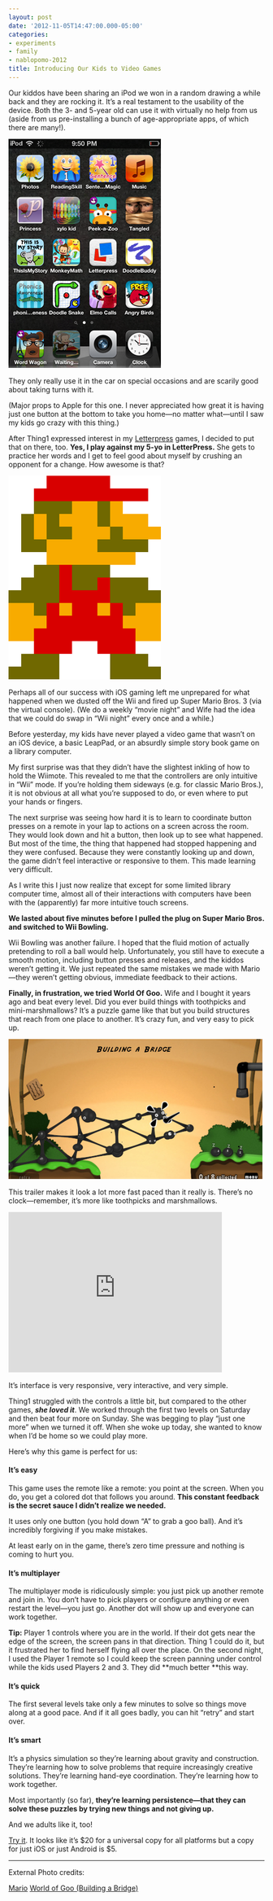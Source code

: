 ```yaml
---
layout: post
date: '2012-11-05T14:47:00.000-05:00'
categories:
- experiments
- family
- nablopomo-2012
title: Introducing Our Kids to Video Games
---
```


Our kiddos have been sharing an iPod we won in a random drawing a while back and they are rocking it. It’s a real testament to the usability of the device. Both the 3- and 5-year old can use it with virtually no help from us (aside from us pre-installing a bunch of age-appropriate apps, of which there are many!).

![an iPod home screen](/assets/2012/2012-11-04_21.54.13.png)

They only really use it in the car on special occasions and are scarily good about taking turns with it.

(Major props to Apple for this one. I never appreciated how great it is having just one button at the bottom to take you home—no matter what—until I saw my kids go crazy with this thing.)

After Thing1 expressed interest in my [Letterpress](https://itunes.apple.com/us/app/letterpress-word-game/id526619424?mt=8) games, I decided to put that on there, too. **Yes, I play against my 5-yo in LetterPress.** She gets to practice her words and I get to feel good about myself by crushing an opponent for a change. How awesome is that?

![a pixelated mario](/assets/2012/mario-12.png)

Perhaps all of our success with iOS gaming left me unprepared for what happened when we dusted off the Wii and fired up Super Mario Bros. 3 (via the virtual console). (We do a weekly “movie night” and Wife had the idea that we could do swap in “Wii night” every once and a while.)

Before yesterday, my kids have never played a video game that wasn’t on an iOS device, a basic LeapPad, or an absurdly simple story book game on a library computer.

My first surprise was that they didn’t have the slightest inkling of how to hold the Wiimote. This revealed to me that the controllers are only intuitive in “Wii” mode. If you’re holding them sideways (e.g. for classic Mario Bros.), it is not obvious at all what you’re supposed to do, or even where to put your hands or fingers.

The next surprise was seeing how hard it is to learn to coordinate button presses on a remote in your lap to actions on a screen across the room. They would look down and hit a button, then look up to see what happened. But most of the time, the thing that happened had stopped happening and they were confused. Because they were constantly looking up and down, the game didn’t feel interactive or responsive to them. This made learning very difficult. 

As I write this I just now realize that except for some limited library computer time, almost all of their interactions with computers have been with the (apparently) far more intuitive touch screens. 

**We lasted about five minutes before I pulled the plug on Super Mario Bros. and switched to Wii Bowling.**

Wii Bowling was another failure. I hoped that the fluid motion of actually pretending to roll a ball would help. Unfortunately, you still have to execute a smooth motion, including button presses and releases, and the kiddos weren’t getting it. We just repeated the same mistakes we made with Mario—they weren’t getting obvious, immediate feedback to their actions.

**Finally, in frustration, we tried World Of Goo.** Wife and I bought it years ago and beat every level. Did you ever build things with toothpicks and mini-marshmallows? It’s a puzzle game like that but you build structures that reach from one place to another. It’s crazy fun, and very easy to pick up. 

![a screenshot from World Of Goo showing some goo balls forming a bridge over a pit](/assets/2012/goo-01.jpg)

This trailer makes it look a lot more fast paced than it really is. There’s no clock—remember, it’s more like toothpicks and marshmallows.  

<iframe width="420" height="315" src="https://www.youtube.com/embed/BzQuTsIKd14" title="World of Goo - Official Trailer #3" frameborder="0" allow="accelerometer; autoplay; clipboard-write; encrypted-media; gyroscope; picture-in-picture; web-share" allowfullscreen></iframe>

It’s interface is very responsive, very interactive, and very simple. 

Thing1 struggled with the controls a little bit, but compared to the other games, ***she loved it***. We worked through the first two levels on Saturday and then beat four more on Sunday. She was begging to play “just one more” when we turned it off. When she woke up today, she wanted to know when I’d be home so we could play more. 

Here’s why this game is perfect for us:

#### It’s easy

This game uses the remote like a remote: you point at the screen. When you do, you get a colored dot that follows you around. **This constant feedback is the secret sauce I didn’t realize we needed.**

It uses only one button (you hold down “A” to grab a goo ball). And it’s incredibly forgiving if you make mistakes.

At least early on in the game, there’s zero time pressure and nothing is coming to hurt you.

#### It’s multiplayer

The multiplayer mode is ridiculously simple: you just pick up another remote and join in. You don’t have to pick players or configure anything or even restart the level—you just go. Another dot will show up and everyone can work together.

**Tip:** Player 1 controls where you are in the world. If their dot gets near the edge of the screen, the screen pans in that direction. Thing 1 could do it, but it frustrated her to find herself flying all over the place. On the second night, I used the Player 1 remote so I could keep the screen panning under control while the kids used Players 2 and 3. They did **much better **this way.

#### It’s quick

The first several levels take only a few minutes to solve so things move along at a good pace. And if it all goes badly, you can hit “retry” and start over.

#### It’s smart

It’s a physics simulation so they’re learning about gravity and construction. They’re learning how to solve problems that require increasingly creative solutions. They’re learning hand-eye coordination. They’re learning how to work together. 

Most importantly (so far), **they’re learning persistence—that they can solve these puzzles by trying new things and not giving up.**

And we adults like it, too!

[Try it](http://2dboy.com/games.php). It looks like it’s $20 for a universal copy for all platforms but a copy for just iOS or just Android is $5. 

***

External Photo credits:  

[Mario](http://pokedude911.deviantart.com/art/8-Bit-Mario-176989536)
[World of Goo (Building a Bridge)](http://pclosmag.com/html/Issues/201008/page18.html)